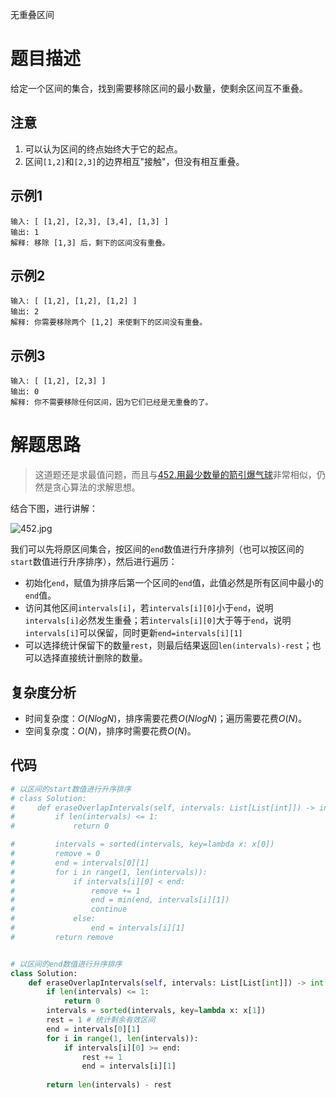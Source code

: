 无重叠区间

# 题目描述

给定一个区间的集合，找到需要移除区间的最小数量，使剩余区间互不重叠。

## 注意

1. 可以认为区间的终点始终大于它的起点。
2. 区间`[1,2]`和`[2,3]`的边界相互"接触"，但没有相互重叠。

## 示例1

```
输入: [ [1,2], [2,3], [3,4], [1,3] ]
输出: 1
解释: 移除 [1,3] 后，剩下的区间没有重叠。
```

## 示例2

```
输入: [ [1,2], [1,2], [1,2] ]
输出: 2
解释: 你需要移除两个 [1,2] 来使剩下的区间没有重叠。
```

## 示例3

```
输入: [ [1,2], [2,3] ]
输出: 0
解释: 你不需要移除任何区间，因为它们已经是无重叠的了。
```

# 解题思路

> 这道题还是求最值问题，而且与[452.用最少数量的箭引爆气球](https://github.com/TrippleKing/LeetCode_Python3/blob/master/每日一题系列/452.用最少数量的箭引爆气球.md)非常相似，仍然是贪心算法的求解思想。

结合下图，进行讲解：

![452.jpg](https://pic.leetcode-cn.com/964afe81a1f6023a4f5a337c143bf0b0ad4df9de9089d35af26c2a5974504336-file_1566313617197)

我们可以先将原区间集合，按区间的`end`数值进行升序排列（也可以按区间的`start`数值进行升序排序），然后进行遍历：

- 初始化`end`，赋值为排序后第一个区间的`end`值，此值必然是所有区间中最小的`end`值。
- 访问其他区间`intervals[i]`，若`intervals[i][0]`小于`end`，说明`intervals[i]`必然发生重叠；若`intervals[i][0]`大于等于`end`，说明`intervals[i]`可以保留，同时更新`end=intervals[i][1]`
- 可以选择统计保留下的数量`rest`，则最后结果返回`len(intervals)-rest`；也可以选择直接统计删除的数量。

## 复杂度分析

- 时间复杂度：$O(NlogN)$，排序需要花费$O(NlogN)$；遍历需要花费$O(N)$。
- 空间复杂度：$O(N)$，排序时需要花费$O(N)$。

## 代码

```python
# 以区间的start数值进行升序排序
# class Solution:
#     def eraseOverlapIntervals(self, intervals: List[List[int]]) -> int:
#         if len(intervals) <= 1:
#             return 0

#         intervals = sorted(intervals, key=lambda x: x[0])
#         remove = 0
#         end = intervals[0][1]
#         for i in range(1, len(intervals)):
#             if intervals[i][0] < end:
#                 remove += 1
#                 end = min(end, intervals[i][1])
#                 continue
#             else:
#                 end = intervals[i][1]
#         return remove


# 以区间的end数值进行升序排序
class Solution:
    def eraseOverlapIntervals(self, intervals: List[List[int]]) -> int:
        if len(intervals) <= 1:
            return 0
        intervals = sorted(intervals, key=lambda x: x[1])
        rest = 1 # 统计剩余有效区间
        end = intervals[0][1]
        for i in range(1, len(intervals)):
            if intervals[i][0] >= end:
                rest += 1
                end = intervals[i][1]
        
        return len(intervals) - rest
```

